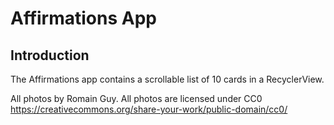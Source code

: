 Affirmations App 
================================

Introduction
------------
The Affirmations app contains a scrollable list of 10 cards in a RecyclerView.

All photos by Romain Guy. All photos are licensed under CC0 https://creativecommons.org/share-your-work/public-domain/cc0/
